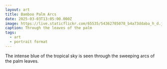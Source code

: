 ```yaml
---
layout: art
title: Bamboo Palm Arcs
date: 2025-03-03T13:05:00.000Z
image: https://live.staticflickr.com/65535/54362785078_b4a73ddaba_h_d.jpg
caption: Through the leaves of the palm
tags:
  - art
  - portrait format
---
```

The intense blue of the tropical sky is seen through the sweeping arcs of the palm leaves.
